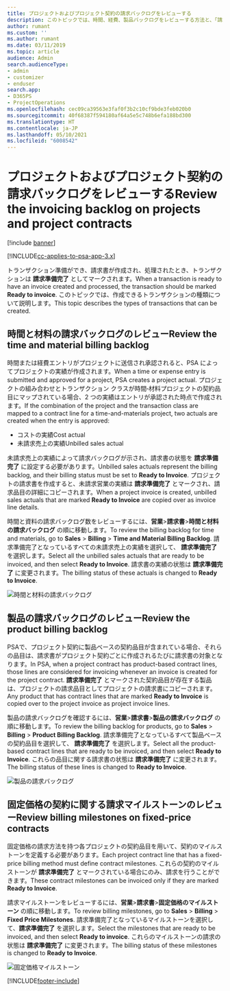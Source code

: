 ```yaml
---
title: プロジェクトおよびプロジェクト契約の請求バックログをレビューする
description: このトピックでは、時間、経費、製品バックログをレビューする方法と、「請求準備完了」としてマークする方法について説明します。
author: rumant
ms.custom: ''
ms.author: rumant
ms.date: 03/11/2019
ms.topic: article
audience: Admin
search.audienceType:
- admin
- customizer
- enduser
search.app:
- D365PS
- ProjectOperations
ms.openlocfilehash: cec09ca39563e3faf0f3b2c10cf9bde3feb020b0
ms.sourcegitcommit: 40f68387f594180af64a5e5c748b6efa188bd300
ms.translationtype: HT
ms.contentlocale: ja-JP
ms.lasthandoff: 05/10/2021
ms.locfileid: "6008542"
---
```

# <a name="review-the-invoicing-backlog-on-projects-and-project-contracts"></a><span data-ttu-id="a5f78-103">プロジェクトおよびプロジェクト契約の請求バックログをレビューする</span><span class="sxs-lookup"><span data-stu-id="a5f78-103">Review the invoicing backlog on projects and project contracts</span></span>

[!include [banner](../includes/psa-now-project-operations.md)]

[!INCLUDE[cc-applies-to-psa-app-3.x](../includes/cc-applies-to-psa-app-3x.md)]

<span data-ttu-id="a5f78-104">トランザクション準備ができ、請求書が作成され、処理されたとき、トランザクションは **請求準備完了** としてマークされます。</span><span class="sxs-lookup"><span data-stu-id="a5f78-104">When a transaction is ready to have an invoice created and processed, the transaction should be marked **Ready to invoice**.</span></span> <span data-ttu-id="a5f78-105">このトピックでは、作成できるトランザクションの種類について説明します。</span><span class="sxs-lookup"><span data-stu-id="a5f78-105">This topic describes the types of transactions that can be created.</span></span>

## <a name="review-the-time-and-material-billing-backlog"></a><span data-ttu-id="a5f78-106">時間と材料の請求バックログのレビュー</span><span class="sxs-lookup"><span data-stu-id="a5f78-106">Review the time and material billing backlog</span></span>

<span data-ttu-id="a5f78-107">時間または経費エントリがプロジェクトに送信され承認されると、PSA によってプロジェクトの実績が作成されます。</span><span class="sxs-lookup"><span data-stu-id="a5f78-107">When a time or expense entry is submitted and approved for a project, PSA creates a project actual.</span></span> <span data-ttu-id="a5f78-108">プロジェクトの組み合わせとトランザクション クラスが時間‐材料プロジェクトの契約品目にマップされている場合、2 つの実績はエントリが承認された時点で作成されます。</span><span class="sxs-lookup"><span data-stu-id="a5f78-108">If the combination of the project and the transaction class are mapped to a contract line for a time-and-materials project, two actuals are created when the entry is approved:</span></span>

- <span data-ttu-id="a5f78-109">コストの実績</span><span class="sxs-lookup"><span data-stu-id="a5f78-109">Cost actual</span></span> 
- <span data-ttu-id="a5f78-110">未請求売上の実績</span><span class="sxs-lookup"><span data-stu-id="a5f78-110">Unbilled sales actual</span></span>

<span data-ttu-id="a5f78-111">未請求売上の実績によって請求バックログが示され、請求書の状態を **請求準備完了** に設定する必要があります。</span><span class="sxs-lookup"><span data-stu-id="a5f78-111">Unbilled sales actuals represent the billing backlog, and their billing status must be set to **Ready to Invoice**.</span></span> <span data-ttu-id="a5f78-112">プロジェクトの請求書を作成すると、未請求営業の実績は **請求準備完了** とマークされ、請求品目の詳細にコピーされます。</span><span class="sxs-lookup"><span data-stu-id="a5f78-112">When a project invoice is created, unbilled sales actuals that are marked **Ready to Invoice** are copied over as invoice line details.</span></span>

<span data-ttu-id="a5f78-113">時間と資料の請求バックログ数をレビューするには、**営業**\>**請求書**\>**時間と材料の請求バックログ** の順に移動します。</span><span class="sxs-lookup"><span data-stu-id="a5f78-113">To review the billing backlog for time and materials, go to **Sales** \> **Billing** \> **Time and Material Billing Backlog**.</span></span> <span data-ttu-id="a5f78-114">請求準備完了となっているすべての未請求売上の実績を選択して、 **請求準備完了** を選択します。</span><span class="sxs-lookup"><span data-stu-id="a5f78-114">Select all the unbilled sales actuals that are ready to be invoiced, and then select **Ready to Invoice**.</span></span> <span data-ttu-id="a5f78-115">請求書の実績の状態は **請求準備完了** に変更されます。</span><span class="sxs-lookup"><span data-stu-id="a5f78-115">The billing status of these actuals is changed to **Ready to Invoice**.</span></span>

![時間と材料の請求バックログ](media/TMBacklog.png)

## <a name="review-the-product-billing-backlog"></a><span data-ttu-id="a5f78-117">製品の請求バックログのレビュー</span><span class="sxs-lookup"><span data-stu-id="a5f78-117">Review the product billing backlog</span></span>

<span data-ttu-id="a5f78-118">PSAで、プロジェクト契約に製品ベースの契約品目が含まれている場合、それらの品目は、請求書がプロジェクト契約ごとに作成されるたびに請求書の対象となります。</span><span class="sxs-lookup"><span data-stu-id="a5f78-118">In PSA, when a project contract has product-based contract lines, those lines are considered for invoicing whenever an invoice is created for the project contract.</span></span> <span data-ttu-id="a5f78-119">**請求準備完了** とマークされた契約品目が存在する製品は、プロジェクトの請求品目としてプロジェクトの請求書にコピーされます。</span><span class="sxs-lookup"><span data-stu-id="a5f78-119">Any product that has contract lines that are marked **Ready to Invoice** is copied over to the project invoice as project invoice lines.</span></span>

<span data-ttu-id="a5f78-120">製品の請求バックログを確認するには、**営業**\>**請求書**\>**製品の請求バックログ** の順に移動します。</span><span class="sxs-lookup"><span data-stu-id="a5f78-120">To review the billing backlog for products, go to **Sales** \> **Billing** \> **Product Billing Backlog**.</span></span> <span data-ttu-id="a5f78-121">請求準備完了となっているすべて製品ベースの契約品目を選択して、 **請求準備完了** を選択します。</span><span class="sxs-lookup"><span data-stu-id="a5f78-121">Select all the product-based contract lines that are ready to be invoiced, and then select **Ready to Invoice**.</span></span> <span data-ttu-id="a5f78-122">これらの品目に関する請求書の状態は **請求準備完了** に変更されます。</span><span class="sxs-lookup"><span data-stu-id="a5f78-122">The billing status of these lines is changed to **Ready to Invoice**.</span></span>

![製品の請求バックログ](media/ProductBacklog.png)

## <a name="review-billing-milestones-on-fixed-price-contracts"></a><span data-ttu-id="a5f78-124">固定価格の契約に関する請求マイルストーンのレビュー</span><span class="sxs-lookup"><span data-stu-id="a5f78-124">Review billing milestones on fixed-price contracts</span></span>

<span data-ttu-id="a5f78-125">固定価格の請求方法を持つ各プロジェクトの契約品目を用いて、契約のマイルストーンを定義する必要があります。</span><span class="sxs-lookup"><span data-stu-id="a5f78-125">Each project contract line that has a fixed-price billing method must define contract milestones.</span></span> <span data-ttu-id="a5f78-126">これらの契約のマイルストーンが **請求準備完了** とマークされている場合にのみ、請求を行うことができます。</span><span class="sxs-lookup"><span data-stu-id="a5f78-126">These contract milestones can be invoiced only if they are marked **Ready to Invoice**.</span></span> 

<span data-ttu-id="a5f78-127">請求マイルストーンをレビューするには、**営業**\>**請求書**\>**固定価格のマイルストーン** の順に移動します。</span><span class="sxs-lookup"><span data-stu-id="a5f78-127">To review billing milestones, go to **Sales** \> **Billing** \> **Fixed Price Milestones**.</span></span> <span data-ttu-id="a5f78-128">請求準備完了となっているマイルストーンを選択して、**請求準備完了** を選択します。</span><span class="sxs-lookup"><span data-stu-id="a5f78-128">Select the milestones that are ready to be invoiced, and then select **Ready to invoice**.</span></span> <span data-ttu-id="a5f78-129">これらのマイルストーンの請求の状態は **請求準備完了** に変更されます。</span><span class="sxs-lookup"><span data-stu-id="a5f78-129">The billing status of these milestones is changed to **Ready to Invoice**.</span></span>

![固定価格マイルストーン](media/FPBacklog.png)


[!INCLUDE[footer-include](../includes/footer-banner.md)]